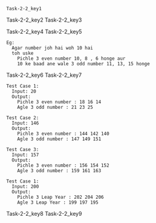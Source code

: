 ```ngMeta
Task-2-2_key1
```

Task-2-2_key2
Task-2-2_key3


Task-2-2_key4
Task-2-2_key5


```
Eg:
  Agar number joh hai woh 10 hai
  toh uske
    Pichle 3 even number 10, 8 , 6 honge aur
    10 ke baad ane wale 3 odd number 11, 13, 15 honge
```
Task-2-2_key6
Task-2-2_key7
```
Test Case 1:
  Input: 20
  Output:
    Pichle 3 even number : 18 16 14
    Agle 3 odd number : 21 23 25
```
```
Test Case 2:
  Input: 146
  Output:
    Pichle 3 even number : 144 142 140
    Agle 3 odd number : 147 149 151
```
```
Test Case 3:
  Input: 157
  Output:
    Pichle 3 even number : 156 154 152
    Agle 3 odd number : 159 161 163
```
```
Test Case 1:
  Input: 200
  Output:
    Pichle 3 Leap Year : 202 204 206
    Agle 3 Leap Year : 199 197 195
```
Task-2-2_key8
Task-2-2_key9
